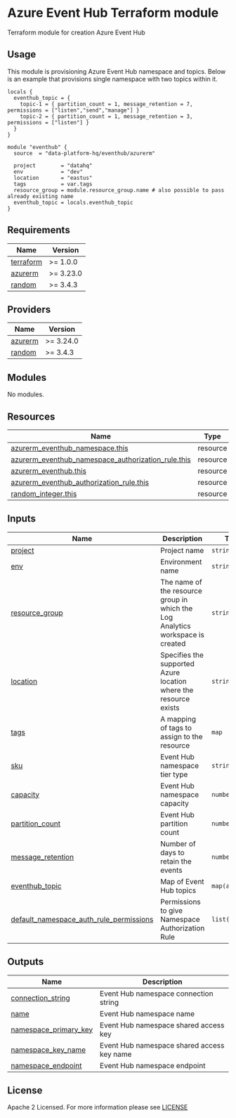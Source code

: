 # Azure Event Hub Terraform module
Terraform module for creation Azure Event Hub

## Usage
This module is provisioning Azure Event Hub namespace and topics. Below is an example that provisions single namespace with two topics within it.
```
locals {
  eventhub_topic = {
    topic-1 = { partition_count = 1, message_retention = 7, permissions = ["listen","send","manage"] }
    topic-2 = { partition_count = 1, message_retention = 3, permissions = ["listen"] }
  }
}

module "eventhub" {
  source  = "data-platform-hq/eventhub/azurerm"

  project        = "datahq"
  env            = "dev"
  location       = "eastus"
  tags           = var.tags
  resource_group = module.resource_group.name # also possible to pass already existing name
  eventhub_topic = locals.eventhub_topic
}
```

<!-- BEGIN_TF_DOCS -->
## Requirements
| Name                                                                      | Version   |
|---------------------------------------------------------------------------|-----------|
| <a name="requirement_terraform"></a> [terraform](#requirement\_terraform) | >= 1.0.0  |
| <a name="requirement_azurerm"></a> [azurerm](#requirement\_azurerm)       | >= 3.23.0 |
| <a name="requirement_random"></a> [random](#requirement\_random)          | >= 3.4.3  |

## Providers

| Name                                                           | Version   |
|----------------------------------------------------------------|-----------|
| <a name="provider_azurerm"></a> [azurerm](#provider\_azurerm)  | >= 3.24.0 |
|  <a name="requirement_random"></a> [random](#provider\_random) | >= 3.4.3  |

## Modules

No modules.

## Resources

| Name                                                                                                                                                                           | Type     |
|--------------------------------------------------------------------------------------------------------------------------------------------------------------------------------|----------|
| [azurerm_eventhub_namespace.this](https://registry.terraform.io/providers/hashicorp/azurerm/latest/docs/resources/eventhub_namespace)                                          | resource |
| [azurerm_eventhub_namespace_authorization_rule.this](https://registry.terraform.io/providers/hashicorp/azurerm/latest/docs/data-sources/eventhub_namespace_authorization_rule) | resource |
| [azurerm_eventhub.this](https://registry.terraform.io/providers/hashicorp/azurerm/latest/docs/resources/eventhub)                                                              | resource |
| [azurerm_eventhub_authorization_rule.this](https://registry.terraform.io/providers/hashicorp/azurerm/latest/docs/resources/eventhub_authorization_rule)                        | resource |
| [random_integer.this](https://registry.terraform.io/providers/hashicorp/random/latest/docs/resources/integer)                                                                  | resource |

## Inputs

| Name                                                                                                                                                            | Description                                                                    | Type            | Default                      | Required |
|-----------------------------------------------------------------------------------------------------------------------------------------------------------------|--------------------------------------------------------------------------------|-----------------|------------------------------|:--------:|
| <a name="input_project"></a> [project](#input\_project)                                                                                                         | Project name                                                                   | `string`        | n/a                          |   yes    |
| <a name="input_env"></a> [env](#input\_env)                                                                                                                     | Environment name                                                               | `string`        | n/a                          |   yes    |
| <a name="input_resource_group"></a> [resource\_group](#input\_resource\_group)                                                                                  | The name of the resource group in which the Log Analytics workspace is created | `string`        | n/a                          |   yes    |
| <a name="input_location"></a> [location](#input\_location)                                                                                                      | Specifies the supported Azure location where the resource exists               | `string`        | n/a                          |   yes    |
| <a name="input_tags"></a> [tags](#input\_tags)                                                                                                                  | A mapping of tags to assign to the resource                                    | `map`           | {}                           |    no    |
| <a name="input_sku"></a> [sku](#input\_sku)                                                                                                                     | Event Hub namespace tier type                                                  | `string`        | "Standard"                   |    no    |
| <a name="input_capacity"></a> [capacity](#input\_capacity)                                                                                                      | Event Hub namespace capacity                                                   | `number`        | 1                            |    no    |
| <a name="input_partition_count"></a> [partition\_count](#input\_partition\_count)                                                                               | Event Hub partition count                                                      | `number`        | 2                            |    no    |
| <a name="input_message_retention"></a> [message\_retention](#input\_message\_retention)                                                                         | Number of days to retain the events                                            | `number`        | 1                            |    no    |
| <a name="input_eventhub_topic"></a> [eventhub\_topic](#input\_eventhub\_topic)                                                                                  | Map of Event Hub topics                                                        | `map(any)`      | {}                           |    no    |
| <a name="input_default_namespace_auth_rule_permissions"></a> [default\_namespace\_auth\_rule\_permissions](#input\_default\_namespace\_auth\_rule\_permissions) | Permissions to give Namespace Authorization Rule                               | `list(string)`  | ["listen", "send", "manage"] |    no    |

## Outputs

| Name                                                                                                    | Description                                |
|---------------------------------------------------------------------------------------------------------|--------------------------------------------|
| <a name="output_connection_string"></a> [connection\_string](#output\_connection\_string)               | Event Hub namespace connection string      |
| <a name="output_namespace_name"></a> [name](#output\_name)                                                        | Event Hub namespace name                   |
| <a name="output_namespace_primary_key"></a> [namespace\_primary\_key](#output\_namespace\_primary\_key) | Event Hub namespace shared access key      |
| <a name="output_namespace_key_name"></a> [namespace\_key\_name](#output\_namespace\_key\_name)          | Event Hub namespace shared access key name |
| <a name="output_namespace_endpoint"></a> [namespace\_endpoint](#output\_namespace\_endpoint)            | Event Hub namespace endpoint               |
<!-- END_TF_DOCS -->

## License

Apache 2 Licensed. For more information please see [LICENSE](https://github.com/data-platform-hq/terraform-azurerm-mssql-database/blob/main/LICENSE)
